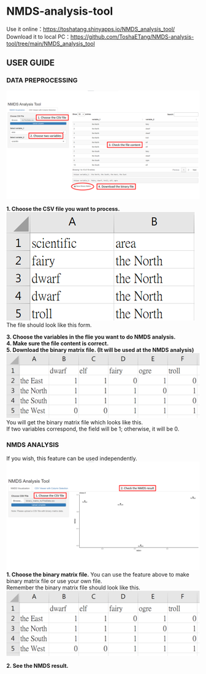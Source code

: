 # NMDS-analysis-tool

Use it online：https://toshatang.shinyapps.io/NMDS_analysis_tool/  
Download it to local PC：https://github.com/ToshaETang/NMDS-analysis-tool/tree/main/NMDS_analysis_tool  
## USER GUIDE
### DATA PREPROCESSING

![CSV](https://github.com/ToshaETang/NMDS-analysis-tool/blob/main/picture/CSV.png)   

**1. Choose the CSV file you want to process.**  
   ![CSV_input_file_form](https://github.com/ToshaETang/NMDS-analysis-tool/blob/main/picture/CSV_input_file_form.png)  
   The file should look like this form.  
   
**3. Choose the variables in the flie you want to do NMDS analysis.**  
**4. Make sure the file content is correct.**  
**5. Download the binary matrix file. (It will be used at the NMDS analysis)**  
   ![CSV_binary_matrix](https://github.com/ToshaETang/NMDS-analysis-tool/blob/main/picture/CSV_binary_matrix.png)    
   You will get the binary matrix file which looks like this.   
   If two variables correspond, the field will be 1; otherwise, it will be 0.  

### NMDS ANALYSIS
If you wish, this feature can be used independently.  
![NMDS](https://github.com/ToshaETang/NMDS-analysis-tool/blob/main/picture/NMDS.png)  
**1. Choose the binary matrix file.**
You can use the feature above to make binary matrix file or use your own file.  
Remember the binary matrix file should look like this.  
![CSV_binary_matrix](https://github.com/ToshaETang/NMDS-analysis-tool/blob/main/picture/CSV_binary_matrix.png)    

**2. See the NMDS result.**
